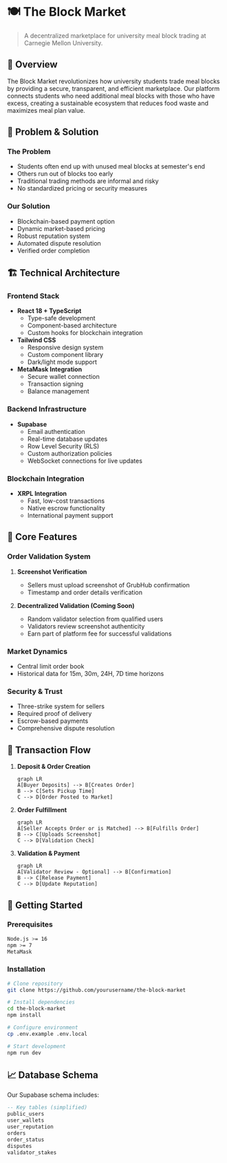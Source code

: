 # 🍽️ The Block Market

> A decentralized marketplace for university meal block trading at Carnegie Mellon University.

## 📖 Overview

The Block Market revolutionizes how university students trade meal blocks by providing a secure, transparent, and efficient marketplace. Our platform connects students who need additional meal blocks with those who have excess, creating a sustainable ecosystem that reduces food waste and maximizes meal plan value.

## 🎯 Problem & Solution

### The Problem
- Students often end up with unused meal blocks at semester's end
- Others run out of blocks too early
- Traditional trading methods are informal and risky
- No standardized pricing or security measures

### Our Solution
- Blockchain-based payment option
- Dynamic market-based pricing
- Robust reputation system
- Automated dispute resolution
- Verified order completion

## 🏗️ Technical Architecture

### Frontend Stack
- **React 18 + TypeScript**
  - Type-safe development
  - Component-based architecture
  - Custom hooks for blockchain integration
- **Tailwind CSS**
  - Responsive design system
  - Custom component library
  - Dark/light mode support
- **MetaMask Integration**
  - Secure wallet connection
  - Transaction signing
  - Balance management

### Backend Infrastructure
- **Supabase**
  - Email authentication
  - Real-time database updates
  - Row Level Security (RLS)
  - Custom authorization policies
  - WebSocket connections for live updates

### Blockchain Integration
- **XRPL Integration**
  - Fast, low-cost transactions
  - Native escrow functionality
  - International payment support

## 💫 Core Features

### Order Validation System
1. **Screenshot Verification**
   - Sellers must upload screenshot of GrubHub confirmation
   - Timestamp and order details verification

2. **Decentralized Validation (Coming Soon)**
   - Random validator selection from qualified users
   - Validators review screenshot authenticity
   - Earn part of platform fee for successful validations

### Market Dynamics
- Central limit order book
- Historical data for 15m, 30m, 24H, 7D time horizons

### Security & Trust
- Three-strike system for sellers
- Required proof of delivery
- Escrow-based payments
- Comprehensive dispute resolution

## 🔄 Transaction Flow

1. **Deposit & Order Creation**
   ```mermaid
   graph LR
   A[Buyer Deposits] --> B[Creates Order]
   B --> C[Sets Pickup Time]
   C --> D[Order Posted to Market]
   ```

2. **Order Fulfillment**
   ```mermaid
   graph LR
   A[Seller Accepts Order or is Matched] --> B[Fulfills Order]
   B --> C[Uploads Screenshot]
   C --> D[Validation Check]
   ```

3. **Validation & Payment**
   ```mermaid
   graph LR
   A[Validator Review - Optional] --> B[Confirmation]
   B --> C[Release Payment]
   C --> D[Update Reputation]
   ```

## 🚀 Getting Started

### Prerequisites
```bash
Node.js >= 16
npm >= 7
MetaMask
```

### Installation
```bash
# Clone repository
git clone https://github.com/yourusername/the-block-market

# Install dependencies
cd the-block-market
npm install

# Configure environment
cp .env.example .env.local

# Start development
npm run dev
```


## 📈 Database Schema

Our Supabase schema includes:

```sql
-- Key tables (simplified)
public_users
user_wallets
user_reputation
orders
order_status
disputes
validator_stakes
```
